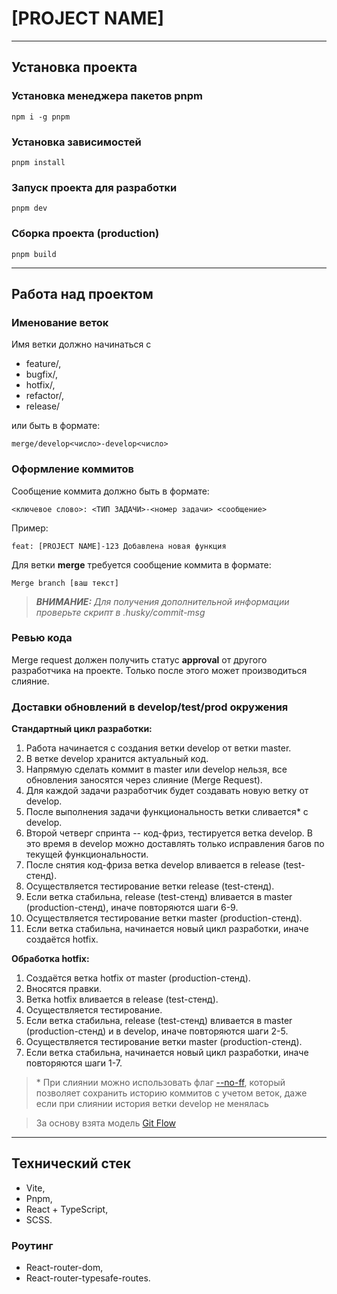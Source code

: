 # [PROJECT NAME]

***

## Установка проекта

### Установка менеджера пакетов pnpm
```
npm i -g pnpm
```

### Установка зависимостей
```
pnpm install
```

### Запуск проекта для разработки
```
pnpm dev
```

### Сборка проекта (production)
```
pnpm build
```

***

## Работа над проектом

### Именование веток
Имя ветки должно начинаться с
- feature/,
- bugfix/,
- hotfix/,
- refactor/,
- release/

или быть в формате:
```
merge/develop<число>-develop<число>
```

### Оформление коммитов
Сообщение коммита должно быть в формате:
```
<ключевое слово>: <ТИП ЗАДАЧИ>-<номер задачи> <сообщение>
```

Пример:
```
feat: [PROJECT NAME]-123 Добавлена новая функция
```

Для ветки **merge** требуется сообщение коммита в формате:
```
Merge branch [ваш текст]
```

> ***ВНИМАНИЕ:*** *Для получения дополнительной информации проверьте скрипт в .husky/commit-msg*

### Ревью кода
Merge request должен получить статус **approval** от другого разработчика на проекте. Только после этого может производиться слияние.

### Доставки обновлений в develop/test/prod окружения
**Стандартный цикл разработки:**
1. Работа начинается с создания ветки develop от ветки master.
2. В ветке develop хранится актуальный код.
3. Напрямую сделать коммит в master или develop нельзя, все обновления заносятся через слияние (Merge Request).
4. Для каждой задачи разработчик будет создавать новую ветку от develop.
5. После выполнения задачи функциональность ветки сливается* с develop.
6. Второй четверг спринта -- код-фриз, тестируется ветка develop. В это время в develop можно доставлять только исправления багов по текущей функциональности.
7. После снятия код-фриза ветка develop вливается в release (test-стенд).
8. Осуществляется тестирование ветки release (test-стенд).
9. Если ветка стабильна, release (test-стенд) вливается в master (production-стенд), иначе повторяются шаги 6-9.
10. Осуществляется тестирование ветки master (production-стенд).
11. Если ветка стабильна, начинается новый цикл разработки, иначе создаётся hotfix.

**Обработка hotfix:**
1. Создаётся ветка hotfix от master (production-стенд).
2. Вносятся правки.
3. Ветка hotfix вливается в release (test-стенд).
4. Осуществляется тестирование.
5. Если ветка стабильна, release (test-стенд) вливается в master (production-стенд) и в develop, иначе повторяются шаги 2-5.
6. Осуществляется тестирование ветки master (production-стенд).
7. Если ветка стабильна, начинается новый цикл разработки, иначе повторяются шаги 1-7.

> \* При слиянии можно использовать флаг [--no-ff](https://gearmobile.github.io/git/fast-forward-git/), который позволяет сохранить историю коммитов с учетом веток, даже если при слиянии история ветки develop не менялась


> За основу взята модель [Git Flow](https://nvie.com/posts/a-successful-git-branching-model/)

***

## Технический стек
- Vite,
- Pnpm,
- React + TypeScript,
- SCSS.

### Роутинг
- React-router-dom,
- React-router-typesafe-routes.
